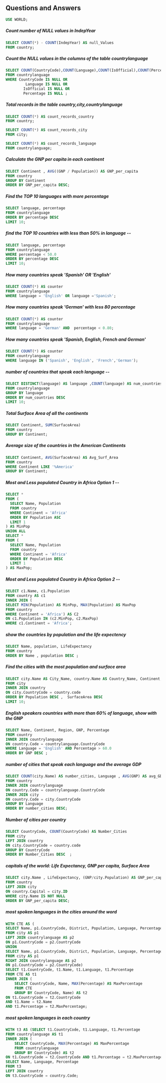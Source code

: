 ## Questions and Answers

````sql
USE WORLD;
````

##### Count number of NULL values in IndepYear
````sql
SELECT COUNT(*) - COUNT(IndepYear) AS null_Values
FROM country;
````

##### Count the NULL values in the columns of the table countrylanguage
````sql
SELECT COUNT(CountryCode),COUNT(Language),COUNT(IsOfficial),COUNT(Percentage)
FROM countrylanguage
WHERE CountryCode IS NULL OR
	     Language IS NULL OR 
		IsOfficial IS NULL OR
        Percentage IS NULL ;
````

##### Total records in the table country,city,countrylanguage
````sql
SELECT COUNT(*) AS count_records_country
FROM country;
````


````sql
SELECT COUNT(*) AS count_records_city
FROM city;
````


````sql
SELECT COUNT(*) AS count_records_language
FROM countrylanguage;
````

##### Calculate the GNP per capita in each continent 
````sql
SELECT Continent , AVG((GNP / Population)) AS GNP_per_capita  
FROM country  
GROUP BY Continent
ORDER BY GNP_per_capita DESC;
````

##### Find the TOP 10 languages with more percentage 
````sql
SELECT language, percentage
FROM countrylanguage
ORDER BY percentage DESC
LIMIT 10;
````

##### find the TOP 10 countries with less than 50% in language --
````sql
SELECT language, percentage
FROM countrylanguage
WHERE percentage < 50.0
ORDER BY percentage DESC
LIMIT 10;
````

##### How many countries speak 'Spanish' OR 'English'
````sql
SELECT COUNT(*) AS counter
FROM countrylanguage
WHERE language = 'English' OR language ='Spanish';
````

##### How many countries speak 'German' with less 80 percentage
````sql
SELECT COUNT(*) AS counter
FROM countrylanguage
WHERE language = 'German' AND  percentage < 0.80;
````

##### How many countries speak 'Spanish, English, French and German' 
````sql
SELECT COUNT(*) AS counter
FROM countrylanguage
WHERE language IN ('Spanish', 'English', 'French','German');
````

##### number of countries that speak each language --
````sql
SELECT DISTINCT(language) AS language ,COUNT(language) AS num_countries
FROM countrylanguage
GROUP BY language
ORDER BY num_countries DESC 
LIMIT 10;
````

##### Total Surface Area of all the continents
````sql
SELECT Continent, SUM(SurfaceArea)
FROM country
GROUP BY Continent;
````

##### Average size of the countries in the American Continents
````sql
SELECT Continent, AVG(SurfaceArea) AS Avg_Surf_Area
FROM country
WHERE Continent LIKE '%America'
GROUP BY Continent;
````

##### Most and Less populated Country in Africa Option 1 --
````sql
SELECT *
FROM (
  SELECT Name, Population
  FROM country
  WHERE Continent = 'Africa'
  ORDER BY Population ASC
  LIMIT 1
) AS MinPop
UNION ALL
SELECT *
FROM (
  SELECT Name, Population
  FROM country
  WHERE Continent = 'Africa'
  ORDER BY Population DESC
  LIMIT 1
) AS MaxPop;
````

##### Most and Less populated Country in Africa Option 2 --
````sql
SELECT c1.Name, c1.Population
FROM country AS c1
INNER JOIN (
SELECT MIN(Population) AS MinPop, MAX(Population) AS MaxPop
FROM country
WHERE Continent = 'Africa') AS C2
ON c1.Population IN (c2.MinPop, c2.MaxPop)
WHERE c1.Continent = 'Africa';
````

##### show the countries by population and the life expectency
````sql
SELECT Name, population, LifeExpectancy
FROM country
ORDER BY Name , population DESC ;
````

##### Find the cities with the most population and surface area
````sql
SELECT city.Name AS City_Name, country.Name AS Country_Name, Continent, SurfaceArea, city.Population AS Population 
FROM city
INNER JOIN country
ON city.CountryCode = country.code
ORDER BY Population DESC ,  SurfaceArea DESC 
LIMIT 10;
````
##### English speakers countries with more than 60% of language, show with the GNP
````sql
SELECT Name, Continent, Region, GNP, Percentage
FROM country
INNER JOIN countrylanguage
ON country.Code = countrylanguage.CountryCode 
WHERE Language = 'English' AND Percentage > 60.0
ORDER BY GNP DESC ;
````

##### number of cities that speak each language and the average GDP 
````sql
SELECT COUNT(city.Name) AS number_cities, Language , AVG(GNP) AS avg_GDP
FROM country
INNER JOIN countrylanguage
ON country.Code = countrylanguage.CountryCode 
INNER JOIN city
ON country.Code = city.CountryCode 
GROUP BY Language 
ORDER BY number_cities DESC;
````

##### Number of cities per country
````sql
SELECT CountryCode, COUNT(CountryCode) AS Number_Cities
FROM city
LEFT JOIN country
ON city.CountryCode = country.code 
GROUP BY CountryCode
ORDER BY Number_Cities DESC  ;
````

##### capitals of the world: Life Expectancy, GNP per capita, Surface Area
````sql
SELECT city.Name , LifeExpectancy, (GNP/city.Population) AS GNP_per_capita , SurfaceArea
FROM country 
LEFT JOIN city
ON country.Capital = city.ID
WHERE city.Name IS NOT NULL
ORDER BY GNP_per_capita DESC;
````

##### most spoken languages in the cities around the word
````sql
WITH CTE AS (
SELECT Name, p1.CountryCode, District, Population, Language, Percentage
FROM city AS p1 
LEFT JOIN countrylanguage AS p2
ON p1.CountryCode = p2.CountryCode 
UNION
SELECT Name, p1.CountryCode, District, Population, Language, Percentage
FROM city AS p1 
RIGHT JOIN countrylanguage AS p2
ON p1.CountryCode = p2.CountryCode)
SELECT t1.CountryCode, t1.Name, t1.Language, t1.Percentage
FROM CTE AS t1 
INNER JOIN ( 
	SELECT CountryCode, Name, MAX(Percentage) AS MaxPercentage
    FROM CTE
    GROUP BY CountryCode, Name) AS t2 
ON t1.CountryCode = t2.CountryCode
AND t1.Name = t2.Name
AND t1.Percentage = t2.MaxPercentage;
````
##### most spoken languages in each country
````sql
WITH t3 AS (SELECT t1.CountryCode, t1.Language, t1.Percentage
FROM countrylanguage AS t1
INNER JOIN (
	SELECT CountryCode, MAX(Percentage) AS MaxPercentage
	FROM countrylanguage
	GROUP BY CountryCode) AS t2
ON t1.CountryCode = t2.CountryCode AND t1.Percentage = t2.MaxPercentage)
SELECT Name, Language, Percentage
FROM t3
LEFT JOIN country
ON t3.CountryCode = country.Code;
````





